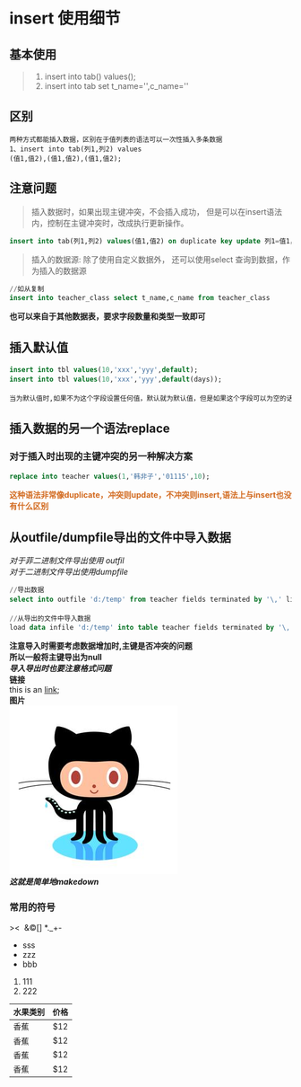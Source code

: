 # insert 使用细节
## 基本使用
>
> 1. insert into tab() values();
> 2. insert into tab set t_name='',c_name=''

## 区别
    两种方式都能插入数据，区别在于值列表的语法可以一次性插入多条数据
    1、insert into tab(列1,列2) values
    (值1,值2),(值1,值2),(值1,值2);

## 注意问题
> 插入数据时，如果出现主键冲突，不会插入成功，
但是可以在insert语法内，控制在主键冲突时，改成执行更新操作。
```sql
insert into tab(列1,列2) values(值1,值2) on duplicate key update 列1=值1，列2=值2;
```

>插入的数据源:
>除了使用自定义数据外，
>还可以使用select
>查询到数据，作为插入的数据源
>
```sql
//如从复制
insert into teacher_class select t_name,c_name from teacher_class
```
__也可以来自于其他数据表，要求字段数量和类型一致即可__

## **插入默认值**

``` sql
insert into tbl values(10,'xxx','yyy',default);
insert into tbl values(10,'xxx','yyy',default(days));

当为默认值时,如果不为这个字段设置任何值，默认就为默认值，但是如果这个字段可以为空的话，设置成null就是null

```

## **插入数据的另一个语法replace**
### 对于插入时出现的主键冲突的另一种解决方案
```sql
replace into teacher values(1,'韩非子','01115',10);

```
**<p style='color:chocolate;'>这种语法非常像duplicate，冲突则update，不冲突则insert,语法上与insert也没有什么区别</p>**

## **从outfile/dumpfile导出的文件中导入数据**
*对于菲二进制文件导出使用 outfil*<br/>
*对于二进制文件导出使用dumpfile*
```sql
//导出数据
select into outfile 'd:/temp' from teacher fields terminated by '\,' lines terminated by '\n';

//从导出的文件中导入数据
load data infile 'd:/temp' into table teacher fields terminated by '\,' lines terminated by '\n';
```
<b>注意导入时需要考虑数据增加时,主键是否冲突的问题<br/>
所以一般将主键导出为null</b><br/>
***导入导出时也要注意格式问题***  
**链接**<br/>
this is an [link](http://www.baidu.com);  
**图片**  
![图片](./github.jpg)  
***这就是简单地makedown*** 
### 常用的符号
&gt;&lt;&nbsp;&nbsp;&amp;&copy;\[\] \*\.\_\+\-  
+ sss
+ zzz
+ bbb

1. 111
3. 222
   
|水果类别|价格|
|:----|:----:|
|香蕉|$12|
|香蕉|$12|
|香蕉|$12|
|香蕉|$12|

